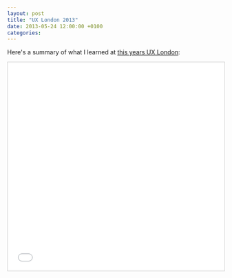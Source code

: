 ```yaml
---
layout: post
title: "UX London 2013"
date: 2013-05-24 12:00:00 +0100
categories: 
---
```


Here's a summary of what I learned at [this years UX London](http://2013.uxlondon.com/):

<iframe src="//www.slideshare.net/slideshow/embed_code/key/EuIQj4jbOlWJ3o" width="595" height="485" frameborder="0" marginwidth="0" marginheight="0" scrolling="no" style="border:1px solid #CCC; border-width:1px; margin-bottom:5px; max-width: 100%;" allowfullscreen> </iframe> <div style="margin-bottom:5px">
